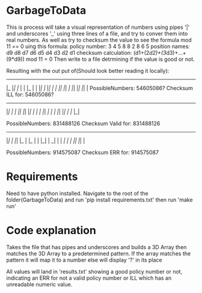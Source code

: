 # GarbageToData
This is process will take a visual representation of numbers using pipes '|' and underscores '_' using three lines of a file, and try to conver them into real numbers. 
As well as try to checksum the value to see the formula mod 11 == 0  uing this formula:
policy number: 3 4 5 8 8 2 8 6 5
position names: d9 d8 d7 d6 d5 d4 d3 d2 d1
checksum calculation:
(d1+(2*d2)+(3*d3)+...+(9*d9)) mod 11 = 0
Then write to a file detrmining if the value is good or not. 


Resulting with the out put of(Should look better reading it locally):

 _       _   _   _   _   _   _       
|_  |_| |_  | | |_  | | |_| |_   |_| 
 _|   | |_| |_|  _| |_| |_| |_|    | 
PossibleNumbers: 54605086?
Checksum ILL for: 54605086?
 _   _           _   _       _   _  
|_|  _|   | |_| |_| |_|   |  _| |_ 
|_|  _|   |   | |_| |_|   | |_  |_| 

PossibleNumbers: 831488126
Checksum Valid for: 831488126
 _           _   _   _   _   _   _  
|_|   | |_| |_    | |_  | | |_|   | 
 _|   |   |  _|   |  _| |_| |_|   | 
 
PossibleNumbers: 914575087
Checksum ERR for: 914575087
# Requirements
Need to have python installed. Navigate to the root of the folder(GarbageToData) and run 'pip install requirements.txt' then run 'make run'


# Code explanation
Takes the file that has pipes and underscores and builds a 3D Array then matches the 3D Array to a predetermined pattern. If the array matches the pattern it will map it to a number else will display '?' in its place

All values will land in 'results.txt' showing a good policy number or not, indicating an ERR for not a valid policy number or ILL which has an unreadable numeric value. 